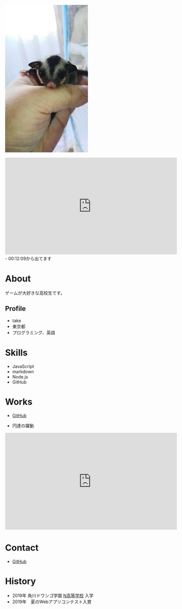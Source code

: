 ![プロフィール画像](フクモモベビー.jpg)

<iframe width="560" height="315" src="https://www.youtube.com/embed/NVxAaPSSnHQ" frameborder="0" allow="accelerometer; autoplay; encrypted-media; gyroscope; picture-in-picture" allowfullscreen></iframe>
- 00:12:09から出てます

# About
ゲームが大好きな高校生です。

## Profile
- take
- 東京都
- プログラミング、英語

# Skills
- JavaScript
- markdown
- Node.js 
- GitHub

# Works
- [GitHub](http://takeharu7.github.io)

- 円達の躍動
<iframe width="560" height="315" src="https://www.youtube.com/embed/NVxAaPSSnHQ" frameborder="0" allow="accelerometer; autoplay; encrypted-media; gyroscope; picture-in-picture" allowfullscreen></iframe>

# Contact
- [GitHub](http://takeharu7.github.io)

# History
- 2019年 角川ドワンゴ学園 [N高等学校](URL) 入学
- 2019年　夏のWebアプリコンテスト入賞
